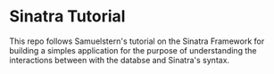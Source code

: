 # Sinatra Tutorial
This repo follows Samuelstern's tutorial on the Sinatra Framework for building a simples application for the purpose of understanding the interactions between with the databse and Sinatra's syntax.
